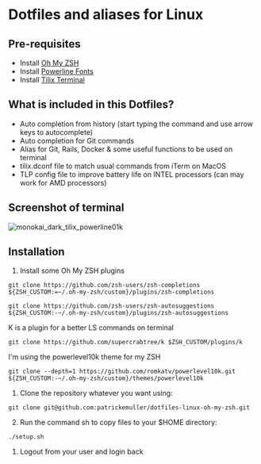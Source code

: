 # Dotfiles and aliases for Linux

## Pre-requisites

- Install [Oh My ZSH](https://github.com/ohmyzsh/ohmyzsh)
- Install [Powerline Fonts](https://github.com/powerline/fonts)
- Install [Tilix Terminal](https://gnunn1.github.io/tilix-web/)

## What is included in this Dotfiles?

- Auto completion from history (start typing the command and use arrow keys to autocomplete)
- Auto completion for Git commands
- Alias for Git, Rails, Docker & some useful functions to be used on terminal
- tilix.dconf file to match usual commands from iTerm on MacOS
- TLP config file to improve battery life on INTEL processors (can may work for AMD processors)

## Screenshot of terminal

![monokai_dark_tilix_powerline01k](https://user-images.githubusercontent.com/1644530/80638023-33ca8980-8a36-11ea-9cae-2ea7dc9d8a02.jpeg)


## Installation

1. Install some Oh My ZSH plugins

```shell
git clone https://github.com/zsh-users/zsh-completions ${ZSH_CUSTOM:=~/.oh-my-zsh/custom}/plugins/zsh-completions
```

```shell
git clone https://github.com/zsh-users/zsh-autosuggestions ${ZSH_CUSTOM:-~/.oh-my-zsh/custom}/plugins/zsh-autosuggestions
```

K is a plugin for a better LS commands on terminal

```shell
git clone https://github.com/supercrabtree/k $ZSH_CUSTOM/plugins/k
```

I'm using the powerlevel10k theme for my ZSH

```shell
git clone --depth=1 https://github.com/romkatv/powerlevel10k.git ${ZSH_CUSTOM:-~/.oh-my-zsh/custom}/themes/powerlevel10k
```

1. Clone the repository whatever you want using:

```shell
git clone git@github.com:patrickemuller/dotfiles-linux-oh-my-zsh.git
```

2. Run the command sh to copy files to your $HOME directory:

```shell
./setup.sh
```

1. Logout from your user and login back

